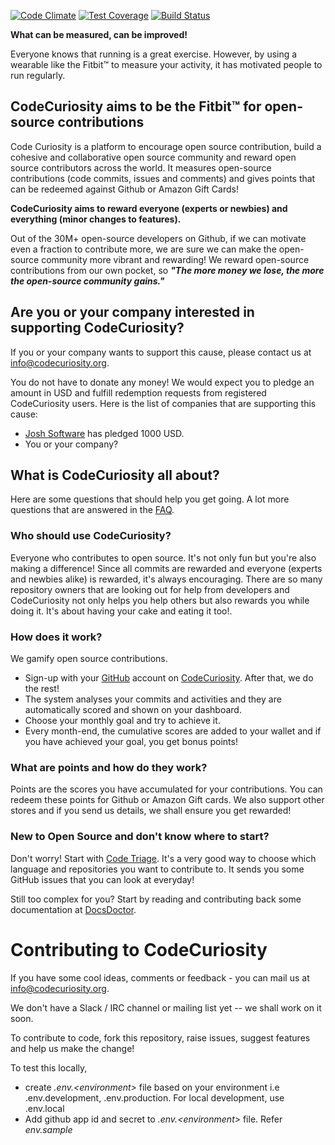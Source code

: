 [![Code Climate](https://codeclimate.com/github/joshsoftware/code-curiosity/badges/gpa.svg)](https://codeclimate.com/github/joshsoftware/code-curiosity)
[![Test Coverage](https://codeclimate.com/github/joshsoftware/code-curiosity/badges/coverage.svg)](https://codeclimate.com/github/joshsoftware/code-curiosity/coverage)
[![Build Status](https://travis-ci.org/joshsoftware/code-curiosity.svg?branch=master)](https://travis-ci.org/joshsoftware/code-curiosity)

**What can be measured, can be improved!**

Everyone knows that running is a great exercise. However, by using a wearable like the Fitbit&#8482; to measure your activity, it has motivated people to run regularly.

## CodeCuriosity aims to be the Fitbit&#8482; for open-source contributions

Code Curiosity is a platform to encourage open source contribution, build a cohesive and collaborative open source community and reward open source contributors across the world. It measures open-source contributions (code commits, issues and comments) and gives points that can be redeemed against Github or Amazon Gift Cards!

**CodeCuriosity aims to reward everyone (experts or newbies) and everything (minor changes to features).**

Out of the 30M+ open-source developers on Github, if we can motivate even a fraction to contribute more, we are sure we can make the open-source community more vibrant and rewarding! We reward open-source contributions from our own pocket, so **_"The more money we lose, the more the open-source community gains."_**

## Are you or your company interested in supporting CodeCuriosity?

If you or your company wants to support this cause, please contact us at [info@codecuriosity.org](mailto:info@codecuriosity.org).

You do not have to donate any money! We would expect you to pledge an amount in USD and fulfill redemption requests from registered CodeCuriosity users. Here is the list of companies that are supporting this cause:

* [Josh Software](http://joshsoftware.com) has pledged 1000 USD.
* You or your company?

## What is CodeCuriosity all about?

Here are some questions that should help you get going. A lot more questions that are answered in the [FAQ](https://codecuriosity.org/faq).

### Who should use CodeCuriosity?

Everyone who contributes to open source. It's not only fun but you're also making a difference! Since all commits are rewarded and everyone (experts and newbies alike) is rewarded, it's always encouraging. There are so many repository owners that are looking out for help from developers and CodeCuriosity not only helps you help others but also rewards you while doing it. It's about having your cake and eating it too!.

### How does it work?
We gamify open source contributions.

* Sign-up with your [GitHub](https://github.com) account on [CodeCuriosity](https://codecuriosity.org). After that, we do the rest!
* The system analyses your commits and activities and they are automatically scored and shown on your dashboard.
* Choose your monthly goal and try to achieve it.
* Every month-end, the cumulative scores are added to your wallet and if you have achieved your goal, you get bonus points!

### What are points and how do they work?
Points are the scores you have accumulated for your contributions. You can redeem these points for Github or Amazon Gift cards. We also support other stores and if you send us details, we shall ensure you get rewarded!

### New to Open Source and don't know where to start?
Don't worry! Start with [Code Triage](https://www.codetriage.com). It's a very good way to choose which language and repositories you want to contribute to. It sends you some GitHub issues that you can look at everyday!

Still too complex for you? Start by reading and contributing back some documentation at [DocsDoctor](http://www.docsdoctor.org).



# Contributing to CodeCuriosity

If you have some cool ideas, comments or feedback - you can mail us at [info@codecuriosity.org](mailto:info@codecuriosity.org).

We don't have a Slack / IRC channel or mailing list yet -- we shall work on it soon.

To contribute to code, fork this repository, raise issues, suggest features and help us make the change!

To test this locally,

* create _.env.&lt;environment>_ file based on your environment i.e .env.development, .env.production. For local development, use .env.local
* Add github app id and secret to _.env.&lt;environment>_ file. Refer _env.sample_
